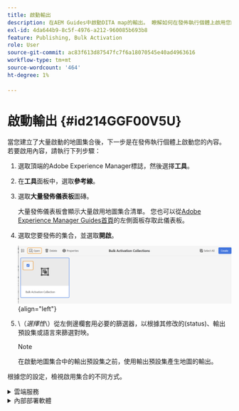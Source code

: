 ```yaml
---
title: 啟動輸出
description: 在AEM Guides中啟動DITA map的輸出。 瞭解如何在發佈執行個體上啟用您的內容。
exl-id: 4da644b9-8c5f-4976-a212-960085b693b8
feature: Publishing, Bulk Activation
role: User
source-git-commit: ac83f613d87547fc7f6a18070545e40ad4963616
workflow-type: tm+mt
source-wordcount: '464'
ht-degree: 1%

---
```


# 啟動輸出 {#id214GGF00V5U}

當您建立了大量啟動的地圖集合後，下一步是在發佈執行個體上啟動您的內容。 若要啟用內容，請執行下列步驟：

1. 選取頂端的Adobe Experience Manager標誌，然後選擇&#x200B;**工具**。

1. 在&#x200B;**工具**&#x200B;面板中，選取&#x200B;**參考線**。

1. 選取&#x200B;**大量發佈儀表板**&#x200B;圖磚。

   大量發佈儀表板會顯示大量啟用地圖集合清單。 您也可以從[Adobe Experience Manager Guides首頁](intro-home-page.md)的左側面板存取此儀表板。

1. 選取您要發佈的集合，並選取&#x200B;**開啟**。

   ![](images/bulk-activation-collection-open.png){align="left"}

1. \（*選擇性*\）從左側邊欄套用必要的篩選器，以根據其修改的\(status\)、輸出預設集或語言來篩選對映。

   >[!NOTE]
   >
   >在啟動地圖集合中的輸出預設集之前，使用輸出預設集產生地圖的輸出。


根據您的設定，檢視啟用集合的不同方式。

<details>
<summary> 雲端服務 </summary>

在雲端服務上![大量集合 — 發佈](images/bulk-activation-collection-quick-publish-CS.png){width="650" align="left"}

您可以啟動輸出至&#x200B;**預覽**&#x200B;或&#x200B;**發佈**&#x200B;執行個體。

**預覽**

* 若要啟用選取的地圖的輸出，請選取預先產生的地圖輸出，然後選取&#x200B;**發佈至** > **預覽**。
* 若要啟用所有DITA map及其設定之預設集的輸出，請選取&#x200B;**Map**&#x200B;欄旁的核取方塊，然後選取&#x200B;**發佈至** > **發佈**。


**發佈**

* 若要啟用選取的地圖的輸出，請選取預先產生的地圖輸出，然後選取&#x200B;**發佈至** > **發佈**。

* 若要啟動所有DITA map及其設定之預設集的輸出，請選取Map （欄）旁的核取方塊，然後選取&#x200B;**發佈至** > **發佈**。


>[!NOTE]
> 
> 只有在您為地圖產生輸出時，才會啟用地圖輸出的核取方塊。

將地圖輸出排入發佈佇列時，會顯示成功訊息。

一旦為所選對映檔案啟動輸出後，稽核歷史記錄標籤即會更新，並且最新啟動的輸出會顯示在最上方。 **已發佈**&#x200B;欄已更新為發佈日期和時間。

</details>

<details>    
<summary>  內部部署軟體 </summary>


執行下列任一項作業：

* 若要啟動選取的地圖的輸出，請選取預先產生的地圖輸出，並選取&#x200B;**快速發佈**。
* 若要啟動所有DITA map及其設定之預設集的輸出，請選取Map （欄）旁的核取方塊，然後選取&#x200B;**快速發佈。**
  ![大量集合 — 發佈](images/bulk-activation-collection-quick-publish.png){width="650" align="left"}

  >[!NOTE]
  > 
  >只有在您為地圖產生輸出時，才會啟用地圖輸出的核取方塊。


將地圖輸出排入發佈佇列時，會顯示成功訊息。

一旦為所選對映檔案啟動輸出後，稽核歷史記錄標籤即會更新，並且最新啟動的輸出會顯示在最上方。 **已發佈**&#x200B;欄已更新為發佈日期和時間。

**父級主題： &#x200B;** [大量啟用已發佈的內容](conf-bulk-activation.md)
